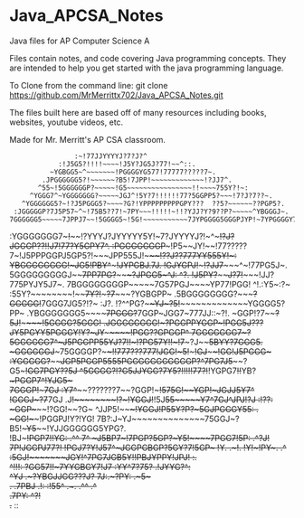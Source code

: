 # Java_APCSA_Notes
Java files for AP Computer Science A

Files contain notes, and code covering Java programming concepts. They are intended to help you get started with the java programming language.



To Clone from the command line:
git clone https://github.com/MrMerrittx702/Java_APCSA_Notes.git



The files built here are based off of many resources including books, websites, youtube videos, etc. 

Made for Mr. Merritt's AP CSA classroom. 


                    :~!77JJYYYYJ?7?J?^                                                              
                :!J5G5?!!!!~~~~!J5Y?JG5J?77!~~^::.                                                  
              ~YGBGG5~^~~~~~~~!PGGGGYG577!77777?????7~.                                             
            .JPGGGGGG5?!~~~~~~?B5!7JPP!~~~~~~~~~~~~~!?JJ7^.                                         
           ^55~!5GGGGGGP?~~~~~!G5~~~~~~~~~~~~~~~~!!~~~~755Y?!~:                                     
         ^YGGG7^~YGGGGGGG?~~~~~JGJ^!5Y?7!!!!!!77?5GGPP5?~~~!7?J?7??~.                               
       ^YGGGGGG5?~!?J5PGGG5?~~~~?G?!YPPPPPPPPPGPY???  ??5?~~~~~~??PGP5?.
     :JGGGGGP?7J5P57~^~!75B5??7!~7PY~~~!!!!!~!!?YJJ?Y?9??P?~~~~~^YBGGGJ~.
    7GGGGGG5~~~~~7JPPJ7~~!5GGGG5~!5G!~~~~~~~~~~~7JYPGGGG5GGGPJYP!~7YPGGGGY7~^.
  :YGGGGGGG7~~~!~~~~!?YYYJ?JYYYYY5Y!~7?JYYYYJ?!~^~~~!?J?JGGGP??!~~~~!J7!77?Y5GPY7^.
 :PGGGGGGGP~~~!P5~~JY!~~!77?????7~!J5PPPGGPJ5GP5?!~~~JPP555J!~~~~~~~!??J??777YY555Y!~:
 YBGGGGGGGG!~~~JG5!PBY^~~~~~~~~~!JYPGBJ.7J. !GJYGPJ!~~~~~~~~~~~~~!?JJ7~~~~~~~~~^~!77PG5J~.
 5GGGGGGGGGJ~~~~7PP7PG?~~~~~~~~~?JPGG5~^J: ^?. !J5PY?~~~~~~~~~~~~J?~~7!~~~~~~~!JJ?775PYJY5J7~. 
 7BGGGGGGGGP~~~~~7G57PGJ~~~~YP77!PGG! ^!.:Y5~:?~ :55Y?~~~~~~~~!~~~~7Y?!~~~~~~~?7~~~~~~~?YGBGPP~ 
 .5BGGGGGGGG?~~~~~?GGGGG!~~7GGG7JG5?!?~ :J?.  !?^^PG?~~~~~~~~YJ~~~?5!~~~~~~~~~~~~~~~~~YGGGG5?PP~ 
  .YBGGGGGGG5~~~~~~7PGGG?~~7GGP~JGG7~777JJ::~?!. ~GGP!?7~~~~?5~~~~J!~~~~~~~~~~~~~~~~!5GGGG?5GGG! 
   .JGGGGGGGG!~~~~~~~?PGGPPYGGP~!PGG5J???JY5PGYY5PGGGY!Y?~~~JY~~~~~~~~~~~~~~~~~~~~~!PGG??GPGGP^ 
     7GGGGGGG7~~~~~~~~~?5GGGGGG7^~J5PGGPP55YJ?7!!~!?PG57Y!!~!7~~~~~~~?J~~~~~~~~~~~~5BYY?7GGG5. 
      ~GGGGGGJ~~~~~~~~~~~75GGGGP?~~~~~~!!777???777!~~JGG!~5!~~~~~~~~~!GJ~~~~~~~~~~!GG!J5PGGG~ 
       :YGGGGG?~~~~~~~~~~~~JGP5PGGP5555PGGGGGGGGGGGP?^7PG7J5~~~~~~~~~~?G5~~~~~~~~~!GG7PGY??5J 
         ^5GGGG?~~~~~~~~~~~~!~~?G5JJYGG?7Y5?!!!!!77?!~~!YGPG7~~~~!!~~~~YB?~~~~~~~~~PGGP7^!YJG5~     
           7GGGP!~~~~~~~~~~~~~7GJ    :Y7^~~~~~~???????7~~?GGP!~~~!57~~~~5G!~~~~~~~~YGP!~~~JGJJ5Y7^  
            !GGGJ~~~~~~~~~?7~~7GJ     .J~~!~~~~~~~~~~!?~~~!YGGJ!~~!5J~~~~55~~~~~Y7^7GJ^JPJ!?J  :!??:
             ~GGP~~~~~~~!?GG!~~?G~     ^JJP5!~~~~~~~~~~~~~~~!YGGJ!~~P5~~~~5Y~~~~?P?~5GJPGGGY55:    .
              ~GG!~~~~!PGGPJ!Y?!YG!     7B?:J~YJ~~~~~~~~~~~~~~75GGJ~?B5!~~~Y5~~~~!YJJGGGGGG5YPG?.   
               !BJ~~~!PGP7!!YG: .^^      7^ ~J5BP7~~~~~~~~~~~!~~7PGP?5GP?~~~Y5!~~~~7PGG7!5P: .^?J!  
                7P!~~JGGPJ77?!               !PGJ7?Y!~~~~~~~~J57^~JGGPGBGP?~~5GY?7!~~5GP~ !Y.   .~!.
                 !Y!~!PY~.                    .^  :5GJ!~~~~~~~JGY!^7PG7JGB5Y!!PBJYPPY!JPJ! :.       
                  ^!!!:                             ?GG57!!~7YYGBGY7!J7 :YY^7?75? .!JYYG?^:         
                                                     ^YJ .~?YBGJJGG???J?  7J:.~?PY:   .~5~          
                                                       .   .7PBJ .!: :!55^ .~.  .^^     .^          
                                                             .7PY:      ^?!                         
                                                               .~~        ::                    
